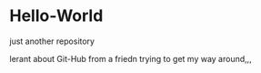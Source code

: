 # Hello-World
just another repository

lerant about Git-Hub from a friedn trying to get my way around,,,
